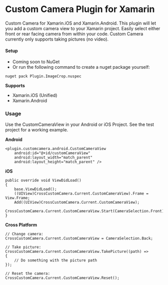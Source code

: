 # Custom Camera Plugin for Xamarin

Custom Camera for Xamarin.iOS and Xamarin.Android. This plugin will let you add a custom camera view to your Xamarin project. Easily select either front or rear facing camera from within your code. Custom Camera currently only supports taking pictures (no video).

#### Setup
* Coming soon to NuGet
* Or run the following command to create a nuget package yourself:
```
nuget pack Plugin.ImageCrop.nuspec
```

**Supports**
* Xamarin.iOS (Unified)
* Xamarin.Android

### Usage

Use the CustomCameraView in your Android or iOS Project. See the test project for a working example.

**Android**
```
<plugin.customcamera.android.CustomCameraView
	android:id="@+id/customCameraView"
	android:layout_width="match_parent"
	android:layout_height="match_parent" />
```

**iOS**
```
public override void ViewDidLoad()
{
	base.ViewDidLoad();
	((UIView)CrossCustomCamera.Current.CustomCameraView).Frame = View.Frame;
	Add((UIView)CrossCustomCamera.Current.CustomCameraView);
	CrossCustomCamera.Current.CustomCameraView.Start(CameraSelection.Front);
}
```
**Cross Platform**
```
// Change camera: 
CrossCustomCamera.Current.CustomCameraView = CameraSelection.Back;

// Take picture:
CrossCustomCamera.Current.CustomCameraView.TakePicture((path) =>
{
	// Do something with the picture path
});

// Reset the camera:
CrossCustomCamera.Current.CustomCameraView.Reset();
```
